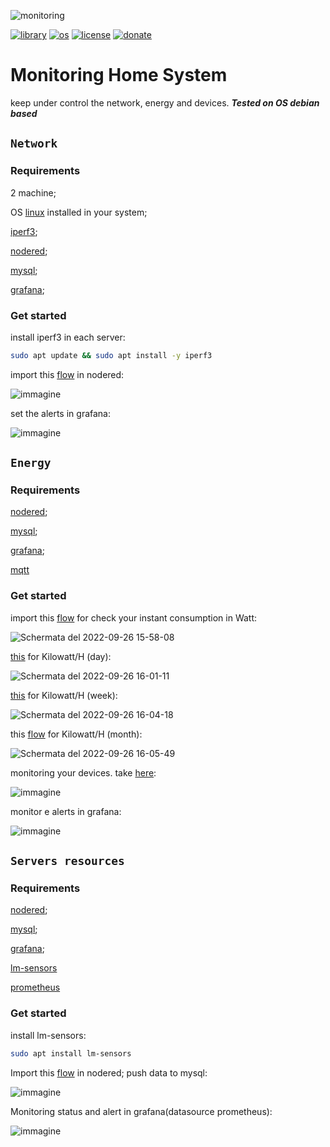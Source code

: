 ![monitoring](https://user-images.githubusercontent.com/68069659/192293648-8f5c72c2-fa4a-44f6-b105-b09cd7a9ba82.gif)

[![library](https://img.shields.io/badge/library-nodered-red)](https://flows.nodered.org/node/node-red-contrib-ssh-v3)
[![os](https://img.shields.io/badge/os-linux-red)](https://www.linux.org/)
[![license](https://img.shields.io/badge/license-Apache--2.0-yellowgreen)](https://apache.org/licenses/LICENSE-2.0)
[![donate](https://img.shields.io/badge/donate-wango-blue)](https://www.wango.org/donate.aspx)

# Monitoring Home System

keep under control the network, energy and devices. **_Tested on OS debian based_**





## ```Network```

### Requirements

2 machine;

OS [linux](https://www.linux.org/) installed in your system;

[iperf3](https://iperf.fr/);

[nodered](https://nodered.org/);

[mysql](https://www.mysql.com/);

[grafana](https://grafana.com/);

### Get started

install iperf3 in each server:

```bash
sudo apt update && sudo apt install -y iperf3
```
import this [flow](https://github.com/william89731/monitoring-home-system/blob/main/SPEED.json) in nodered:

![immagine](https://user-images.githubusercontent.com/68069659/192300990-2f806d56-74d5-4fdf-895b-0468b93ca7fc.png)


set the alerts in grafana:

![immagine](https://user-images.githubusercontent.com/68069659/192301423-56563a5d-3cc4-4da0-8b43-3ca9b359db2b.png)


## ```Energy```

### Requirements



[nodered](https://nodered.org/);

[mysql](https://www.mysql.com/);

[grafana](https://grafana.com/);

[mqtt](https://mqtt.org/)

### Get started

import this [flow](https://github.com/william89731/monitoring-home-system/blob/main/WATT.json) for check your instant consumption in Watt:

![Schermata del 2022-09-26 15-58-08](https://user-images.githubusercontent.com/68069659/192295646-07afd6a9-c342-44ba-afc7-d1e54d250c94.png)

 [this](https://github.com/william89731/monitoring-home-system/blob/main/KWH_DAY.json) for Kilowatt/H  (day):

![Schermata del 2022-09-26 16-01-11](https://user-images.githubusercontent.com/68069659/192296314-4a149585-2435-4d22-99b3-dabf18c98494.png)

 [this](https://github.com/william89731/monitoring-home-system/blob/main/KWH_WEEK.json) for Kilowatt/H (week):

![Schermata del 2022-09-26 16-04-18](https://user-images.githubusercontent.com/68069659/192297049-d5f21381-48f9-4a00-9553-33f578fadcdf.png)


this [flow](https://github.com/william89731/monitoring-home-system/blob/main/KWH_MONTH.json) for Kilowatt/H (month):

![Schermata del 2022-09-26 16-05-49](https://user-images.githubusercontent.com/68069659/192297365-28b5efa3-0230-47ae-8eac-f41a250d4201.png)

monitoring your devices. take  [here](): 

![immagine](https://user-images.githubusercontent.com/68069659/192298469-cdbb6da6-6519-42d2-9453-a6156cdde760.png)

monitor e alerts in grafana:

![immagine](https://user-images.githubusercontent.com/68069659/192302669-ca7b4989-2e5e-4cc3-99f0-0101245828f1.png)

## ```Servers resources```

### Requirements

[nodered](https://nodered.org/);

[mysql](https://www.mysql.com/);

[grafana](https://grafana.com/);

[lm-sensors](https://github.com/lm-sensors/lm-sensors)

[prometheus](https://prometheus.io/docs/introduction/overview/)

### Get started

install lm-sensors:

```bash
sudo apt install lm-sensors
```

Import this [flow](https://github.com/william89731/monitoring-home-system/blob/main/TEMP.json) in nodered; push data to mysql:

![immagine](https://user-images.githubusercontent.com/68069659/193621762-6a71a0f5-82fd-4bf6-99e9-8133fdbb7355.png)


Monitoring status and alert in grafana(datasource prometheus):

![immagine](https://user-images.githubusercontent.com/68069659/193623034-5b6a3014-19cc-4690-9f62-43dbc6a2f9ac.png)








